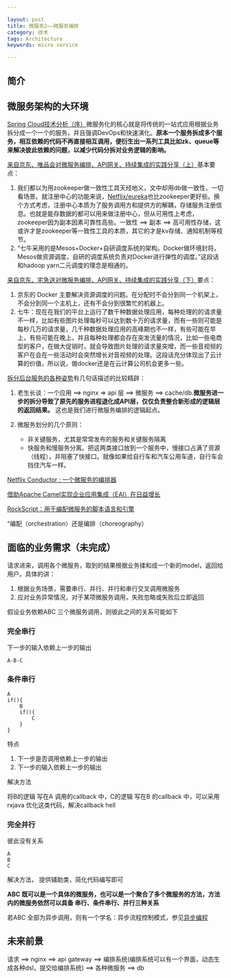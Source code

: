 ```yaml
---

layout: post
title: 微服务2——微服务编排
category: 技术
tags: Architecture
keywords: micro service

---
```


## 简介

## 微服务架构的大环境

[Spring Cloud技术分析（序）](http://tech.lede.com/2017/03/15/rd/server/SpringCloud0/)微服务化的核心就是将传统的一站式应用根据业务拆分成一个一个的服务，并且强调DevOps和快速演化。**原本一个服务拆成多个服务，相互依赖的代码不再直接相互调用，便衍生出一系列工具比如zk、queue等来解决彼此依赖的问题，以减少代码分拆对业务逻辑的影响。**


[来自京东、唯品会对微服务编排、API网关、持续集成的实践分享（上）](https://my.oschina.net/u/1777263/blog/827661)基本要点：

1. 我们都以为用zookeeper做一致性工具天经地义，文中却用db做一致性，一切看场景。就注册中心的功能来说，[Netflix/eureka](https://github.com/Netflix/eureka)也比zookeeper更好些。换个方式考虑，注册中心本质为了服务调用方和提供方的解耦，存储服务注册信息。也就是能存数据的都可以用来做注册中心，但从可用性上考虑，zookeeper因为副本因素可靠性高些。一致性 ==> 副本 ==> 高可用性存储，这或许才是zookeeper等一致性工具的本质，其它的才是kv存储、通知机制等枝节。 
2. “七牛采用的是Mesos+Docker+自研调度系统的架构。Docker做环境封将，Mesos做资源调度，自研的调度系统负责对Docker进行弹性的调度。”这段话和hadoop yarn二元调度的理念是相通的。

[来自京东、宅急送对微服务编排、API网关、持续集成的实践分享（下）](http://itindex.net/detail/56642-%E4%BA%AC%E4%B8%9C-%E5%AE%85%E6%80%A5%E9%80%81-%E5%BE%AE%E6%9C%8D%E5%8A%A1)要点：

1. 京东的 Docker 主要解决资源调度的问题。在分配时不会分到同一个机架上，不会分到同一个主机上，还有不会分到很繁忙的机器上。
2. 七牛：现在在我们的平台上运行了数千种数据处理应用，每种处理的的请求量不一样，比如有些图片处理每秒可以达到数十万的请求量，而有一些则可能是每秒几万的请求量，几千种数据处理应用的高峰期也不一样，有些可能在早上，有些可能在晚上，并且每种处理都会存在突发流量的情况，比如一些电商型的客户，在做大促销时，就会导致图片处理的请求量突增，而一些音视频的客户在会在一些活动时会突然增长对音视频的处理。这段话充分体现出了云计算的价值，所以说，做docker还是在云计算公司机会更多一些。

[拆分后台服务的各种姿势](https://juejin.im/entry/5a3621c76fb9a045016809c6?utm_source=gold_browser_extension)有几句话描述的比较精辟：

1. 老生长谈：一个应用 ==> nginx => api 层 ==> 微服务 ==> cache/db.**微服务进一步的拆分导致了原先的服务进程退化成API层，仅仅负责整合新形成的逻辑层的返回结果。** 这也是我们进行微服务编排的逻辑起点。
2. 微服务划分的几个原则：

	* 非关键服务，尤其是常常发布的服务和关键服务隔离
	* 快服务和慢服务分离。把这两类接口放到一个服务中，慢接口占满了资源（线程），并阻塞了快接口。就像如果给自行车和汽车公用车道，自行车会挡住汽车一样。


[Netflix Conductor : 一个微服务的编排器](http://www.infoq.com/cn/articles/netflix-conductor-a-micro-service-orchestration)

[借助Apache Camel实现企业应用集成（EAI）在日益增长](http://www.infoq.com/cn/articles/eai-with-apache-camel)

[RockScript：用于编配微服务的脚本语言和引擎](http://www.infoq.com/cn/news/2017/11/rockscript-preview)

“编配（orchestration）还是编排（choreography）

## 面临的业务需求（未完成）

请求进来，调用各个微服务，取到的结果根据业务揉和成一个新的model，返回给用户。具体的讲：

1. 根据业务场景，需要串行、并行、并行和串行交叉调用微服务
2. 应对业务异常情况，对于某项微服务调用，失败忽略或失败后立即返回

假设业务依赖ABC 三个微服务调用，则彼此之间的关系可能如下

### 完全串行

下一步的输入依赖上一步的输出

	A-B-C
	
### 条件串行

	A
	if(){
		B
		if(){
			C
		}
	}

特点

1. 下一步是否调用依赖上一步的输出
2. 下一步的输入依赖上一步的输出

解决方法

将B的逻辑 写在A 调用的callback 中，C的逻辑 写在B 的callback 中，可以采用rxjava 优化这类代码，解决callback hell

### 完全并行

彼此没有关系

	A
	B
	C
	
解决方法， 提供辅助类，简化代码编写即可

**ABC 既可以是一个具体的微服务，也可以是一个聚合了多个微服务的方法，方法内的微服务依然可以具备 串行、条件串行、并行三种关系**

若ABC 全部为异步调用，则有一个学名：异步流程控制模式，参见[异步编程](http://qiankunli.github.io/2017/05/16/async_program.html)

## 未来前景

请求 ==> nginx ==> api gateway ==> 编排系统(编排系统可以有一个界面，动态生成各种dsl，提交给编排系统) ==> 各种微服务 ==> db
